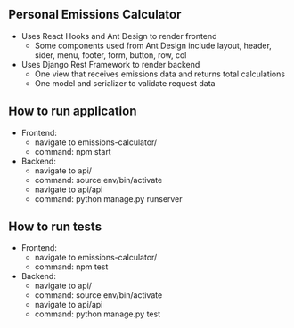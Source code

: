 ## Personal Emissions Calculator
* Uses React Hooks and Ant Design to render frontend 
    * Some components used from Ant Design include layout, header, sider, menu, footer, form, button, row, col
* Uses Django Rest Framework to render backend
    * One view that receives emissions data and returns total calculations
    * One model and serializer to validate request data

## How to run application
* Frontend:
    * navigate to emissions-calculator/
    * command: npm start
* Backend: 
    * navigate to api/
    * command: source env/bin/activate
    * navigate to api/api
    * command: python manage.py runserver

## How to run tests
* Frontend:
    * navigate to emissions-calculator/
    * command: npm test
* Backend:
    * navigate to api/
    * command: source env/bin/activate
    * navigate to api/api
    * command: python manage.py test